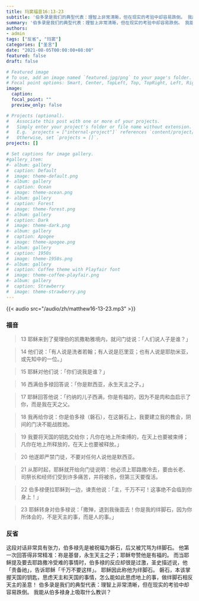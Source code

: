 ```yaml
---
title: 玛窦福音16:13-23
subtitle: '伯多录是我们的典型代表：理智上非常清晰，但在现实的考验中却容易跌倒。 我能从伯多禄身上吸取什么教训？'
summary: '伯多录是我们的典型代表：理智上非常清晰，但在现实的考验中却容易跌倒。 我能从伯多禄身上吸取什么教训？？'
authors:
- admin
tags: ["反省", "玛窦"]
categories: ["圣言"]
date: "2021-08-05T00:00:00+08:00"
featured: false
draft: false

# Featured image
# To use, add an image named `featured.jpg/png` to your page's folder.
# Focal point options: Smart, Center, TopLeft, Top, TopRight, Left, Right, BottomLeft, Bottom, BottomRight
image:
  caption:
  focal_point: ""
  preview_only: false

# Projects (optional).
#   Associate this post with one or more of your projects.
#   Simply enter your project's folder or file name without extension.
#   E.g. `projects = ["internal-project"]` references `content/project/deep-learning/index.md`.
#   Otherwise, set `projects = []`.
projects: []

# Set captions for image gallery.
#gallery_item:
#- album: gallery
#  caption: Default
#  image: theme-default.png
#- album: gallery
#  caption: Ocean
#  image: theme-ocean.png
#- album: gallery
#  caption: Forest
#  image: theme-forest.png
#- album: gallery
#  caption: Dark
#  image: theme-dark.png
#- album: gallery
#  caption: Apogee
#  image: theme-apogee.png
#- album: gallery
#  caption: 1950s
#  image: theme-1950s.png
#- album: gallery
#  caption: Coffee theme with Playfair font
#  image: theme-coffee-playfair.png
#- album: gallery
#  caption: Strawberry
#  image: theme-strawberry.png
---
```


{{< audio src="/audio/zh/matthew16-13-23.mp3" >}}

### 福音
> 13 耶稣来到了斐理伯的凯撒勒雅境内，就问门徒说：「人们说人子是谁？」

> 14 他们说：「有人说是洗者若翰；有人说是厄里亚；也有人说是耶肋米亚，或先知中的一位。」

> 15 耶稣对他们说：「你们说我是谁？」

> 16 西满伯多禄回答说：「你是默西亚，永生天主之子。」

> 17 耶稣回答他说：「约纳的儿子西满，你是有福的，因为不是肉和血启示了你，而是我在天之父。

> 18 我再给你说：你是伯多禄（磐石），在这磐石上，我要建立我的教会，阴间的门决不能战胜她。

> 19 我要将天国的钥匙交给你；凡你在地上所束缚的，在天上也要被束缚；凡你在地上所释放的，在天上也要被释放。」

> 20 他遂即严禁门徒，不要对任何人说他是默西亚。

> 21 从那时起，耶稣就开绐向门徒说明：他必须上耶路撒冷去，要由长老、司祭长和经师们受到许多痛苦，并将被杀，但第三天要復活。

> 22 伯多禄便拉耶稣到一边，谏责他说：「主，千万不可！这事绝不会临到你身上！」

> 23 耶稣转身对伯多禄说：「撒殚，退到我後面去！你是我的绊脚石，因为你所体会的，不是天主的事，而是人的事。」

### 反省
这段对话非常具有张力，伯多禄先是被祝福为磐石，后又被咒骂为绊脚石。 他第一次回答得非常精准：祢是基督，永生天主之子；耶稣夸赞他是有福的。 而当耶稣提及要去耶路撒冷受难的事情时，伯多禄的反应却很是过激，圣史描述说，他「责备祂」，告诉耶稣「千万不要这样」。 耶稣因此称他为绊脚石。 磐石，本该掌握天国的钥匙，思虑天主和天国的事情，怎么能如此思虑地上的事，做绊脚石相反天主的圣意！ 伯多录是我们的典型代表：理智上非常清晰，但在现实的考验中却容易跌倒。 我能从伯多禄身上吸取什么教训？
